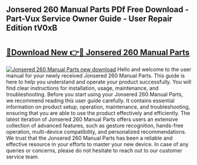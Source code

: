 ## Jonsered 260 Manual Parts PDf Free Download - Part-Vux Service Owner Guide - User Repair Edition tV0xB

# <h2><a href="http://bc76977.oget.top/?id=Jonsered+260+Manual+Parts">🔗Download New 👉🔴 Jonsered 260 Manual Parts</a></h2>

[![Jonsered 260 Manual Parts new download](https://i.imgur.com/5g1atiW.png)](http://bc76977.oget.top/?id=Jonsered+260+Manual+Parts)
Hello and welcome to the user manual for your newly received Jonsered 260 Manual Parts. This guide is here to help you understand and operate your product successfully. You will find clear instructions for installation, usage, maintenance, and troubleshooting. Before you start using your Jonsered 260 Manual Parts, we recommend reading this user guide carefully. It contains essential information on product setup, operation, maintenance, and troubleshooting, ensuring that you are able to use the product effectively and efficiently. The latest iteration of Jonsered 260 Manual Parts offers users an extensive collection of advanced features, such as gesture recognition, hands-free operation, multi-device compatibility, and personalized recommendations. We trust that the Jonsered 260 Manual Parts has been a reliable and effective resource in your efforts to master your new device. In case of any queries or concerns, please do not hesitate to reach out to our customer service team.
